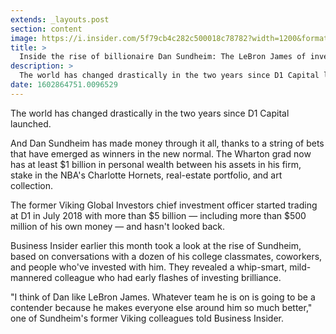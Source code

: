 ```yaml
--- 
extends: _layouts.post 
section: content 
image: https://i.insider.com/5f79cb4c282c500018c78782?width=1200&format=jpeg 
title: > 
  Inside the rise of billionaire Dan Sundheim: The LeBron James of investing whose hedge fund is dominating 2020 
description: > 
  The world has changed drastically in the two years since D1 Capital launched.And Dan Sundheim has made money through it all, thanks to a string of bets that have emerged as winners in the new normal.Business Insider earlier this month took a look at the rise of Sundheim, based on conversations with a dozen of his college classmates, coworkers, and people who've invested with him.They revealed a whip-smart, mild-mannered colleague who had early flashes of investing brilliance."I think of Dan like LeBron James. 
date: 1602864751.0096529 
--- 
```

The world has changed drastically in the two years since D1 Capital launched.

And Dan Sundheim has made money through it all, thanks to a string of bets that have emerged as winners in the new normal. The Wharton grad now has at least $1 billion in personal wealth between his assets in his firm, stake in the NBA's Charlotte Hornets, real-estate portfolio, and art collection.

The former Viking Global Investors chief investment officer started trading at D1 in July 2018 with more than $5 billion — including more than $500 million of his own money — and hasn't looked back.

Business Insider earlier this month took a look at the rise of Sundheim, based on conversations with a dozen of his college classmates, coworkers, and people who've invested with him. They revealed a whip-smart, mild-mannered colleague who had early flashes of investing brilliance.

"I think of Dan like LeBron James. Whatever team he is on is going to be a contender because he makes everyone else around him so much better," one of Sundheim's former Viking colleagues told Business Insider.